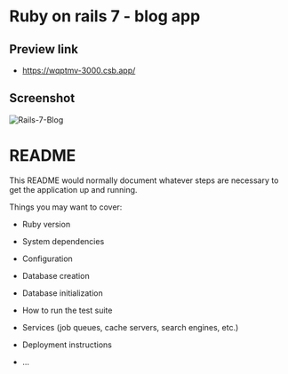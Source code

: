 # Ruby on rails 7 - blog app

## Preview link
- https://wqptmv-3000.csb.app/

## Screenshot
![Rails-7-Blog](https://github.com/NishaVijai/ruby-on-rails-7-blog-app/assets/26595961/ed42d3ed-c35e-44b2-badf-5f2273fd03a8)


# README

This README would normally document whatever steps are necessary to get the
application up and running.

Things you may want to cover:

* Ruby version

* System dependencies

* Configuration

* Database creation

* Database initialization

* How to run the test suite

* Services (job queues, cache servers, search engines, etc.)

* Deployment instructions

* ...
